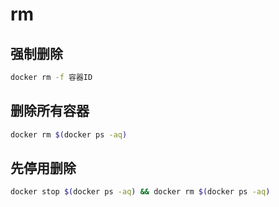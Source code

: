 <!--
 * @Description: 
 * @Version: 1.0
 * @Author: DaLao
 * @Email: dalao@xxx.com
 * @Date: 2022-01-02 21:05:18
 * @LastEditors: Li Yuanhao
 * @LastEditTime: 2023-04-09 00:27:40
-->

# rm


## 强制删除

```sh
docker rm -f 容器ID
```


## 删除所有容器

```sh
docker rm $(docker ps -aq)
```


## 先停用删除

```sh
docker stop $(docker ps -aq) && docker rm $(docker ps -aq)
```